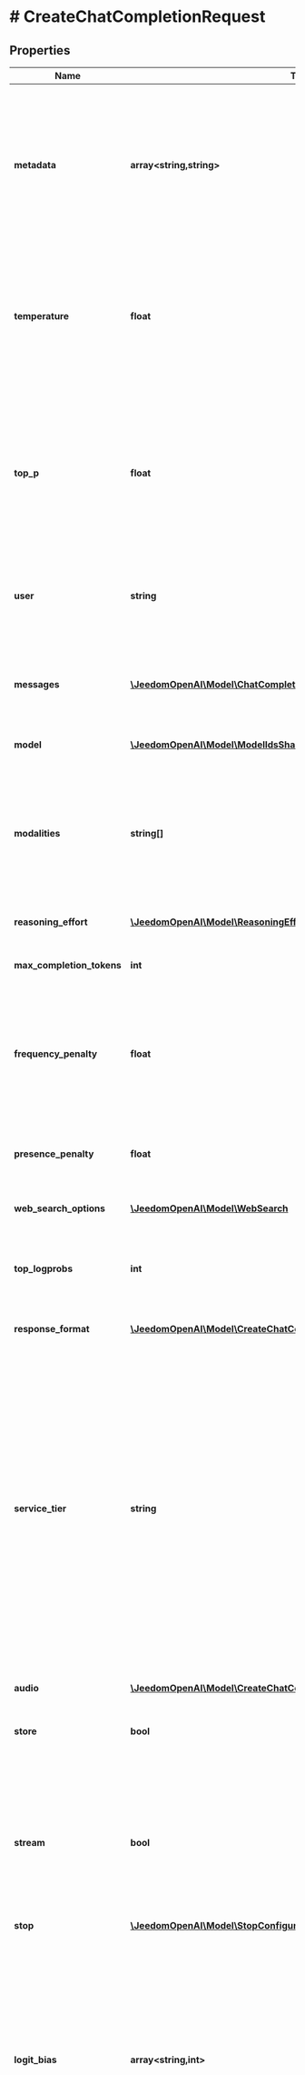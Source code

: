 # # CreateChatCompletionRequest

## Properties

Name | Type | Description | Notes
------------ | ------------- | ------------- | -------------
**metadata** | **array<string,string>** | Set of 16 key-value pairs that can be attached to an object. This can be useful for storing additional information about the object in a structured format, and querying for objects via API or the dashboard.   Keys are strings with a maximum length of 64 characters. Values are strings with a maximum length of 512 characters. | [optional]
**temperature** | **float** | What sampling temperature to use, between 0 and 2. Higher values like 0.8 will make the output more random, while lower values like 0.2 will make it more focused and deterministic. We generally recommend altering this or &#x60;top_p&#x60; but not both. | [optional] [default to 1]
**top_p** | **float** | An alternative to sampling with temperature, called nucleus sampling, where the model considers the results of the tokens with top_p probability mass. So 0.1 means only the tokens comprising the top 10% probability mass are considered.  We generally recommend altering this or &#x60;temperature&#x60; but not both. | [optional] [default to 1]
**user** | **string** | A unique identifier representing your end-user, which can help OpenAI to monitor and detect abuse. [Learn more](/docs/guides/safety-best-practices#end-user-ids). | [optional]
**messages** | [**\JeedomOpenAI\Model\ChatCompletionRequestMessage[]**](ChatCompletionRequestMessage.md) | A list of messages comprising the conversation so far. Depending on the [model](/docs/models) you use, different message types (modalities) are supported, like [text](/docs/guides/text-generation), [images](/docs/guides/vision), and [audio](/docs/guides/audio). |
**model** | [**\JeedomOpenAI\Model\ModelIdsShared**](ModelIdsShared.md) |  |
**modalities** | **string[]** | Output types that you would like the model to generate. Most models are capable of generating text, which is the default:  &#x60;[\&quot;text\&quot;]&#x60;  The &#x60;gpt-4o-audio-preview&#x60; model can also be used to  [generate audio](/docs/guides/audio). To request that this model generate  both text and audio responses, you can use:  &#x60;[\&quot;text\&quot;, \&quot;audio\&quot;]&#x60; | [optional]
**reasoning_effort** | [**\JeedomOpenAI\Model\ReasoningEffort**](ReasoningEffort.md) |  | [optional]
**max_completion_tokens** | **int** | An upper bound for the number of tokens that can be generated for a completion, including visible output tokens and [reasoning tokens](/docs/guides/reasoning). | [optional]
**frequency_penalty** | **float** | Number between -2.0 and 2.0. Positive values penalize new tokens based on their existing frequency in the text so far, decreasing the model&#39;s likelihood to repeat the same line verbatim. | [optional] [default to 0]
**presence_penalty** | **float** | Number between -2.0 and 2.0. Positive values penalize new tokens based on whether they appear in the text so far, increasing the model&#39;s likelihood to talk about new topics. | [optional] [default to 0]
**web_search_options** | [**\JeedomOpenAI\Model\WebSearch**](WebSearch.md) |  | [optional]
**top_logprobs** | **int** | An integer between 0 and 20 specifying the number of most likely tokens to return at each token position, each with an associated log probability. &#x60;logprobs&#x60; must be set to &#x60;true&#x60; if this parameter is used. | [optional]
**response_format** | [**\JeedomOpenAI\Model\CreateChatCompletionRequestAllOfResponseFormat**](CreateChatCompletionRequestAllOfResponseFormat.md) |  | [optional]
**service_tier** | **string** | Specifies the latency tier to use for processing the request. This parameter is relevant for customers subscribed to the scale tier service:   - If set to &#39;auto&#39;, and the Project is Scale tier enabled, the system     will utilize scale tier credits until they are exhausted.   - If set to &#39;auto&#39;, and the Project is not Scale tier enabled, the request will be processed using the default service tier with a lower uptime SLA and no latency guarentee.   - If set to &#39;default&#39;, the request will be processed using the default service tier with a lower uptime SLA and no latency guarentee.   - When not set, the default behavior is &#39;auto&#39;.    When this parameter is set, the response body will include the &#x60;service_tier&#x60; utilized. | [optional] [default to 'auto']
**audio** | [**\JeedomOpenAI\Model\CreateChatCompletionRequestAllOfAudio**](CreateChatCompletionRequestAllOfAudio.md) |  | [optional]
**store** | **bool** | Whether or not to store the output of this chat completion request for  use in our [model distillation](/docs/guides/distillation) or [evals](/docs/guides/evals) products. | [optional] [default to false]
**stream** | **bool** | If set to true, the model response data will be streamed to the client as it is generated using [server-sent events](https://developer.mozilla.org/en-US/docs/Web/API/Server-sent_events/Using_server-sent_events#Event_stream_format). See the [Streaming section below](/docs/api-reference/chat/streaming) for more information, along with the [streaming responses](/docs/guides/streaming-responses) guide for more information on how to handle the streaming events. | [optional] [default to false]
**stop** | [**\JeedomOpenAI\Model\StopConfiguration**](StopConfiguration.md) |  | [optional]
**logit_bias** | **array<string,int>** | Modify the likelihood of specified tokens appearing in the completion.  Accepts a JSON object that maps tokens (specified by their token ID in the tokenizer) to an associated bias value from -100 to 100. Mathematically, the bias is added to the logits generated by the model prior to sampling. The exact effect will vary per model, but values between -1 and 1 should decrease or increase likelihood of selection; values like -100 or 100 should result in a ban or exclusive selection of the relevant token. | [optional]
**logprobs** | **bool** | Whether to return log probabilities of the output tokens or not. If true, returns the log probabilities of each output token returned in the &#x60;content&#x60; of &#x60;message&#x60;. | [optional] [default to false]
**max_tokens** | **int** | The maximum number of [tokens](/tokenizer) that can be generated in the chat completion. This value can be used to control [costs](https://openai.com/api/pricing/) for text generated via API.  This value is now deprecated in favor of &#x60;max_completion_tokens&#x60;, and is not compatible with [o1 series models](/docs/guides/reasoning). | [optional]
**n** | **int** | How many chat completion choices to generate for each input message. Note that you will be charged based on the number of generated tokens across all of the choices. Keep &#x60;n&#x60; as &#x60;1&#x60; to minimize costs. | [optional] [default to 1]
**prediction** | [**\JeedomOpenAI\Model\CreateChatCompletionRequestAllOfPrediction**](CreateChatCompletionRequestAllOfPrediction.md) |  | [optional]
**seed** | **int** | This feature is in Beta. If specified, our system will make a best effort to sample deterministically, such that repeated requests with the same &#x60;seed&#x60; and parameters should return the same result. Determinism is not guaranteed, and you should refer to the &#x60;system_fingerprint&#x60; response parameter to monitor changes in the backend. | [optional]
**stream_options** | [**\JeedomOpenAI\Model\ChatCompletionStreamOptions**](ChatCompletionStreamOptions.md) |  | [optional]
**tools** | [**\JeedomOpenAI\Model\ChatCompletionTool[]**](ChatCompletionTool.md) | A list of tools the model may call. Currently, only functions are supported as a tool. Use this to provide a list of functions the model may generate JSON inputs for. A max of 128 functions are supported. | [optional]
**tool_choice** | [**\JeedomOpenAI\Model\ChatCompletionToolChoiceOption**](ChatCompletionToolChoiceOption.md) |  | [optional]
**parallel_tool_calls** | **bool** | Whether to enable [parallel function calling](/docs/guides/function-calling#configuring-parallel-function-calling) during tool use. | [optional] [default to true]
**function_call** | [**\JeedomOpenAI\Model\CreateChatCompletionRequestAllOfFunctionCall**](CreateChatCompletionRequestAllOfFunctionCall.md) |  | [optional]
**functions** | [**\JeedomOpenAI\Model\ChatCompletionFunctions[]**](ChatCompletionFunctions.md) | Deprecated in favor of &#x60;tools&#x60;.  A list of functions the model may generate JSON inputs for. | [optional]

[[Back to Model list]](../../README.md#models) [[Back to API list]](../../README.md#endpoints) [[Back to README]](../../README.md)
